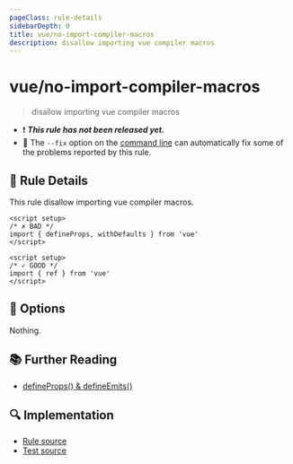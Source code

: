 ```yaml
---
pageClass: rule-details
sidebarDepth: 0
title: vue/no-import-compiler-macros
description: disallow importing vue compiler macros
---
```


# vue/no-import-compiler-macros

> disallow importing vue compiler macros

- :exclamation: <badge text="This rule has not been released yet." vertical="middle" type="error"> _**This rule has not been released yet.**_ </badge>
- :wrench: The `--fix` option on the [command line](https://eslint.org/docs/user-guide/command-line-interface#fix-problems) can automatically fix some of the problems reported by this rule.

## :book: Rule Details

This rule disallow importing vue compiler macros.

<eslint-code-block fix :rules="{'vue/no-import-compiler-macros': ['error']}">

```vue
<script setup>
/* ✗ BAD */
import { defineProps, withDefaults } from 'vue'
</script>
```

</eslint-code-block>

<eslint-code-block fix :rules="{'vue/no-import-compiler-macros': ['error']}">

```vue
<script setup>
/* ✓ GOOD */
import { ref } from 'vue'
</script>
```

</eslint-code-block>

## :wrench: Options

Nothing.

## :books: Further Reading

- [defineProps() & defineEmits()]

[defineProps() & defineEmits()]: https://vuejs.org/api/sfc-script-setup.html#defineprops-defineemits

## :mag: Implementation

- [Rule source](https://github.com/vuejs/eslint-plugin-vue/blob/master/lib/rules/no-import-compiler-macros.js)
- [Test source](https://github.com/vuejs/eslint-plugin-vue/blob/master/tests/lib/rules/no-import-compiler-macros.js)
